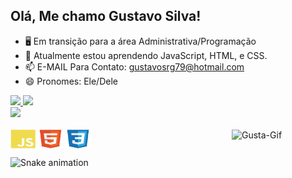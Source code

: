## Olá, Me chamo Gustavo Silva!

- 🖥 Em transição para a área Administrativa/Programação
- 👾 Atualmente estou aprendendo JavaScript, HTML, e CSS.
- 📫 E-MAIL Para Contato: gustavosrg79@hotmail.com
- 😄 Pronomes: Ele/Dele

<div>
  <a href="https://github.com/gustasrg">
    <img height="180em" src="https://github-readme-stats.vercel.app/api?username=gustasrg&show_icons=true&theme=highcontrast&include_all_commits=true&count_private=true"/>
    <img height="180em" src="https://github-readme-stats.vercel.app/api/top-langs/?username=gustasrg&layout=compact&langs_count=16&theme=highcontrast"/>
  </a>
</div>

<div> 
  <a href="https://www.linkedin.com/in/gustavosrg/" target="_blank"><img src="https://img.shields.io/badge/-LinkedIn-%230077B5?style=for-the-badge&logo=linkedin&logoColor=white" target="_blank"></a> 
  
</div>

<div style="display: inline_block"><br>
  <img align="center" alt="Rafa-Js" height="30" width="40" src="https://raw.githubusercontent.com/devicons/devicon/master/icons/javascript/javascript-plain.svg">
  <img align="center" alt="Rafa-HTML" height="30" width="40" src="https://raw.githubusercontent.com/devicons/devicon/master/icons/html5/html5-original.svg">
  <img align="center" alt="Rafa-CSS" height="30" width="40" src="https://raw.githubusercontent.com/devicons/devicon/master/icons/css3/css3-original.svg">
  <img align="right" alt="Gusta-Gif" height="150" width="150" src="https://cdn.discordapp.com/attachments/1102727354482176001/1389754022323294328/9z3acy.gif?ex=6865c4cb&is=6864734b&hm=c747ded3f232f85b2848dc8ba9b11caa821a3ebee9eaa54f67e9cb3115932dc4&">
</div>

![Snake animation](https://raw.githubusercontent.com/gustasrg/gustasrg/output/dist/github-contribution-grid-snake.svg)
